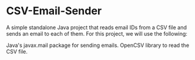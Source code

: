 # CSV-Email-Sender
A simple standalone Java project that reads email IDs from a CSV file and sends an email to each of them. For this project, we will use the following:

Java's javax.mail package for sending emails.
OpenCSV library to read the CSV file.
